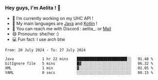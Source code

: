 ### Hey guys, I'm Aelita ! 👋

- 🔭 I’m currently working on my UHC API !
- 🌱 My main languages are [Java](https://www.oracle.com/java/) and [Kotlin](https://kotlinlang.org/) !
- 💬 You can reach me with Discord : aelita_. or [Mail](mailto:pro.shinobuu@gmail.com)
- 😄 Pronouns: she/her :) 
- 💻 Fun fact: I use arch btw

<!--START_SECTION:waka-->

```txt
From: 20 July 2024 - To: 27 July 2024

Java             1 hr 22 mins    ███████████████████████░░   91.48 %
GitIgnore file   5 mins          █▓░░░░░░░░░░░░░░░░░░░░░░░   06.32 %
XML              1 min           ▓░░░░░░░░░░░░░░░░░░░░░░░░   02.05 %
YAML             0 secs          ░░░░░░░░░░░░░░░░░░░░░░░░░   00.15 %
```

<!--END_SECTION:waka-->

